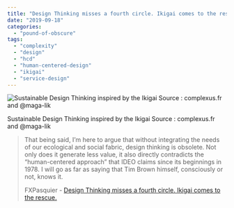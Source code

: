 ```yaml
---
title: "Design Thinking misses a fourth circle. Ikigai comes to the rescue."
date: "2019-09-18"
categories: 
  - "pound-of-obscure"
tags: 
  - "complexity"
  - "design"
  - "hcd"
  - "human-centered-design"
  - "ikigai"
  - "service-design"
---
```


![Sustainable Design Thinking inspired by the Ikigai Source : complexus.fr and @maga-lik](images/e9594-1ohmymbfcsalxfddt_zwkwa.png)

Sustainable Design Thinking inspired by the Ikigai Source : complexus.fr and @maga-lik

> That being said, I’m here to argue that without integrating the needs of our ecological and social fabric, design thinking is obsolete. Not only does it generate less value, it also directly contradicts the “human-centered approach” that IDEO claims since its beginnings in 1978. I will go as far as saying that Tim Brown himself, consciously or not, knows it.
> 
> FXPasquier - [Design Thinking misses a fourth circle. Ikigai comes to the rescue.](https://medium.com/com-plexus/design-thinking-misses-a-fourth-circle-ikigai-comes-to-the-rescue-9cde05f9e7b5)
